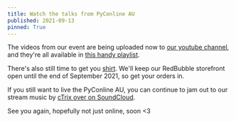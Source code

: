 ```yaml
---
title: Watch the talks from PyConline AU
published: 2021-09-13
pinned: True
---
```

The videos from our event are being uploaded now to [our youtube channel](https://youtube.com/pyconau), and they're all available in [this handy playlist](https://www.youtube.com/playlist?list=PLs4CJRBY5F1LKN2ISCse415LW5FZEjDX2). 

There's also still time to get you [shirt](/shirt). We'll keep our RedBubble storefront open until the end of September 2021, so get your orders in. 

If you still want to live the PyConline AU, you can continue to jam out to our stream music by [cTrix over on SoundCloud](https://soundcloud.com/ctrix).

See you again, hopefully not just online, soon &lt;3
